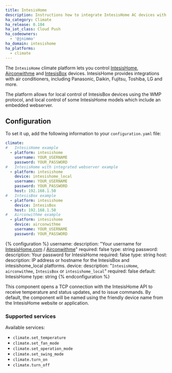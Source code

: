 ```yaml
---
title: IntesisHome
description: Instructions how to integrate IntesisHome AC devices with Home Assistant
ha_category: Climate
ha_release: 0.104
ha_iot_class: Cloud Push
ha_codeowners:
  - '@jnimmo'
ha_domain: intesishome
ha_platforms:
  - climate
---
```


The `IntesisHome` climate platform lets you control [IntesisHome](https://www.intesishome.com), [Airconwithme](https://airconwithme.com) and [IntesisBox](https://www.intesisbox.com) devices. IntesisHome provides integrations with air conditioners, including Panasonic, Daikin, Fujitsu, Toshiba, LG and more.

The platform allows for local control of IntesisBox devices using the WMP protocol, and local control of some IntesisHome models which include an embedded webserver.

## Configuration

To set it up, add the following information to your `configuration.yaml` file:

```yaml
climate:
#   IntesisHome example
  - platform: intesishome
    username: YOUR_USERNAME
    password: YOUR_PASSWORD
#   IntesisHome with integrated webserver example
  - platform: intesishome
    device: intesishome_local
    username: YOUR_USERNAME
    password: YOUR_PASSWORD
    host: 192.168.1.50
#   IntesisBox example
  - platform: intesishome
    device: IntesisBox
    host: 192.168.1.50
#   Airconwithme example
  - platform: intesishome
    device: airconwithme
    username: YOUR_USERNAME
    password: YOUR_PASSWORD
```


{% configuration %}
username:
  description: "Your username for [IntesisHome.com](https://accloud.intesis.com) / [Airconwithme](https://airconwithme.com)"
  required: false
  type: string
password:
  description: Your password for IntesisHome
  required: false
  type: string
host:
  description: IP address or hostname for the IntesisBox and intesishome_local platforms.
device:
  description: "`IntesisHome`, `airconwithme`, `IntesisBox` or `intesishome_local`"
  required: false
  default: IntesisHome
  type: string
{% endconfiguration %}

This component opens a TCP connection with the IntesisHome API to receive temperature and status updates, and to issue commands.
By default, the component will be named using the friendly device name from the IntesisHome website or application.

### Supported services

Available services:

- `climate.set_temperature`
- `climate.set_fan_mode`
- `climate.set_operation_mode`
- `climate.set_swing_mode`
- `climate.turn_on`
- `climate.turn_off`
